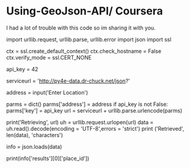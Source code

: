 # Using-GeoJson-API/ Coursera
I had a lot of trouble with this code so im sharing it with you.

import urllib.request, urllib.parse, urllib.error
import json
import ssl

ctx = ssl.create_default_context()
ctx.check_hostname = False
ctx.verify_mode = ssl.CERT_NONE

api_key = 42

serviceurl = 'http://py4e-data.dr-chuck.net/json?'

address = input('Enter Location')

parms = dict()
parms['address'] = address
if api_key is not False: parms['key'] = api_key
url = serviceurl + urllib.parse.urlencode(parms)

print('Retrieving', url)
uh = urllib.request.urlopen(url)
data = uh.read().decode(encoding = 'UTF-8',errors = 'strict')
print ('Retrieved', len(data), 'characters')

info = json.loads(data)

print(info['results'][0]['place_id'])
